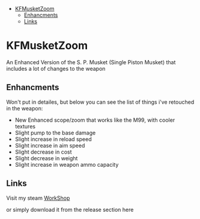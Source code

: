 - [KFMusketZoom](#kfmusketzoom)
  - [Enhancments](#enhancments)
  - [Links](#links)

# KFMusketZoom

An Enhanced Version of the S. P. Musket (Single Piston Musket) that includes a lot of changes to the weapon

## Enhancments

Won't put in detailes, but below you can see the list of things i've retouched in the weapon:

- New Enhanced scope/zoom that works like the M99, with cooler textures
- Slight pump to the base damage
- Slight increase in reload speed
- Slight increase in aim speed
- Slight decrease in cost
- Slight decrease in weight
- Slight increase in weapon ammo capacity

## Links

Visit my steam [WorkShop](https://steamcommunity.com/id/Vel-San/myworkshopfiles/)

or simply download it from the release section here

